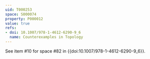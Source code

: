 ```yaml
---
uid: T000253
space: S000074
property: P000012
value: true
refs:
- doi: 10.1007/978-1-4612-6290-9_6
  name: Counterexamples in Topology
---
```


See item #10 for space #82 in {{doi:10.1007/978-1-4612-6290-9_6}}.
